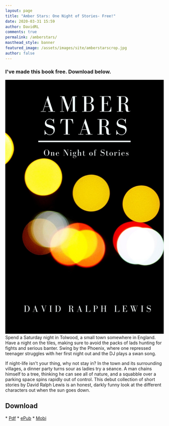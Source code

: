 ```yaml
---
layout: page
title: "Amber Stars: One Night of Stories- Free!"
date: 2020-03-31 15:59
author: DavidRL
comments: true
permalink: /amberstars/
masthead_style: banner
featured_image: /assets/images/site/amberstarscrop.jpg
author: false
---
```

<h3>I've made this book free. Download below.
</h3>
<img src="/assets/images/site/amberstars.jpg"  class="center">
Spend a Saturday night in Tolwood, a small town somewhere in England. Have a night on the tiles, making sure to avoid the packs of lads hunting for fights and serious banter. Swing by the Phoenix, where one repressed teenager struggles with her first night out and the DJ plays a swan song.

If night-life isn't your thing, why not stay in? In the town and its surrounding villages, a dinner party turns sour as ladies try a séance. A man chains himself to a tree, thinking he can see all of nature, and a squabble over a parking space spins rapidly out of control.
This debut collection of short stories by David Ralph Lewis is an honest, darkly funny look at the different characters out when the sun goes down.

<h2>Download</h2>
* <a href="/assets/books/Amber-Stars-Free-2020.pdf">Pdf</a>
* <a href="/assets/books/Amber-Stars_-One-Night-of-Stori-David-Ralph-Lewis.epub">ePub</a>
* <a href="/assets/books/Amber-Stars_-One-Night-of-Stori-David-Ralph-Lewis.mobi">Mobi</a>
